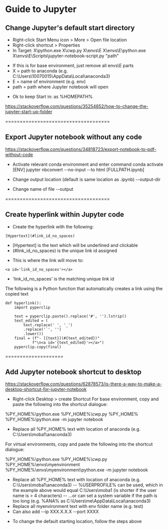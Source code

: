 # Guide to Jupyter

## Change Jupyter's default start directory

* Right-click Start Menu icon > More > Open file location
* Right-click shortcut > Properties
* In Target: X\python.exe X\cwp.py X\envs\E X\envs\E\python.exe X\envs\E\Scripts\jupyter-notebook-script.py "path"
- If this is for base environment, just remove all envs\E parts
- X = path to anaconda (e.g. C:\Users\10070015\AppData\Local\anaconda3)
- E = name of environment (e.g. env)
- path = path where Jupyter notebook will open
* Ok to keep Start in: as %HOMEPATH%

https://stackoverflow.com/questions/35254852/how-to-change-the-jupyter-start-up-folder

====================================

## Export Jupyter notebook without any code

https://stackoverflow.com/questions/34818723/export-notebook-to-pdf-without-code

* Activate relevant conda environment and enter command
conda activate [ENV]
jupyter nbconvert --no-input --to html [FULLPATH.ipynb]

- Change output location (default is same location as .ipynb)
--output-dir

- Change name of file
--output

====================================

## Create hyperlink within Jupyter code

* Create the hyperlink with the following:

```
[Hypertext](#link_id_no_spaces)
```

- [Hypertext] is the text which will be underlined and clickable
- (#link_id_no_spaces) is the unique link id assigned

* This is where the link will move to:

```
<a id='link_id_no_spaces'></a>
```

- 'link_id_no_spaces' is the matching unique link id

The following is a Python function that automatically creates a link using the copied text

```
def hyperlink():
    import pyperclip

    text = pyperclip.paste().replace('#', '').lstrip()
    text_edited = (
        text.replace(' ', '_')
        .replace('`', '')
        .lower())
    final = (f"- [{text}](#{text_edited})"
            f"\n<a id='{text_edited}'></a>")
    pyperclip.copy(final)
```

====================

## Add Jupyter notebook shortcut to desktop

https://stackoverflow.com/questions/62878573/is-there-a-way-to-make-a-desktop-shortcut-for-jupyter-notebook

* Right-click Desktop > create Shortcut
For base environment, copy and paste the following into the shortcut dialogue:

%PY_HOME%\python.exe %PY_HOME%\cwp.py %PY_HOME% %PY_HOME%\python.exe -m jupyter notebook

- Replace all %PY_HOME% text with location of anaconda (e.g. C:\Users\moba1\anaconda3)

For virtual environments, copy and paste the following into the shortcut dialogue:

%PY_HOME%\python.exe %PY_HOME%\cwp.py %PY_HOME%\envs\myenvironment %PY_HOME%\envs\myenvironment\python.exe -m jupyter notebook

- Replace all %PY_HOME% text with location of anaconda (e.g. C:\Users\moba1\anaconda3)
-- %USERPROFILE% can be used, which in the example above would equal C:\Users\moba1 (is shorter if the user name is > 4 characters)
-- ...or can set a system variable if the path is too long (e.g. %ANA% as C:\Users\me\AppData\Local\anaconda3)
- Replace all myenvironment text with env folder name (e.g. test)
- Can also add --ip XXX.X.X.X --port XXXX

* To change the default starting location, follow the steps above